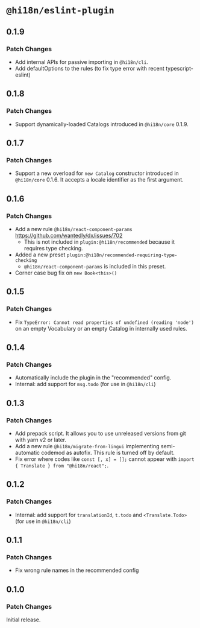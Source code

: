 # `@hi18n/eslint-plugin`

## 0.1.9

### Patch Changes

- Add internal APIs for passive importing in `@hi18n/cli`.
- Add defaultOptions to the rules (to fix type error with recent typescript-eslint)

## 0.1.8

### Patch Changes

- Support dynamically-loaded Catalogs introduced in `@hi18n/core` 0.1.9.

## 0.1.7

### Patch Changes

- Support a new overload for `new Catalog` constructor introduced in `@hi18n/core` 0.1.6. It accepts a locale identifier as the first argument.

## 0.1.6

### Patch Changes

- Add a new rule `@hi18n/react-component-params` https://github.com/wantedly/dx/issues/702
  - This is not included in `plugin:@hi18n/recommended` because it requires type checking.
- Added a new preset `plugin:@hi18n/recommended-requiring-type-checking`
  - `@hi18n/react-component-params` is included in this preset.
- Corner case bug fix on `new Book<this>()`

## 0.1.5

### Patch Changes

- Fix `TypeError: Cannot read properties of undefined (reading 'node')`
  on an empty Vocabulary or an empty Catalog in internally used rules.

## 0.1.4

### Patch Changes

- Automatically include the plugin in the "recommended" config.
- Internal: add support for `msg.todo` (for use in `@hi18n/cli`)

## 0.1.3

### Patch Changes

- Add prepack script. It allows you to use unreleased versions from git with yarn v2 or later.
- Add a new rule `@hi18n/migrate-from-lingui` implementing semi-automatic codemod as autofix.
  This rule is turned off by default.
- Fix error where codes like `const [, x] = [];` cannot appear with `import { Translate } from "@hi18n/react";`.

## 0.1.2

### Patch Changes

- Internal: add support for `translationId`, `t.todo` and `<Translate.Todo>` (for use in `@hi18n/cli`)

## 0.1.1

### Patch Changes

- Fix wrong rule names in the recommended config

## 0.1.0

### Patch Changes

Initial release.
